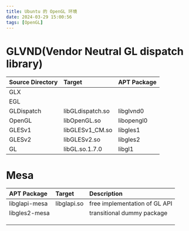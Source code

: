 ```yaml
---
title: Ubuntu 的 OpenGL 环境
date: 2024-03-29 15:00:56
tags: [OpenGL]
---
```



# GLVND(Vendor Neutral GL dispatch library)

| Source Directory |  Target              | APT Package                    |
|:-----------------|:---------------------|:-------------------------------|
| GLX              |                      |                                |
| EGL              |                      |                                |
| GLDispatch       | libGLdispatch.so     | libglvnd0                      |
| OpenGL           | libOpenGL.so         | libopengl0                     |
| GLESv1           | libGLESv1_CM.so      | libgles1                       |
| GLESv2           | libGLESv2.so         | libgles2                       |
| GL               | libGL.so.1.7.0       | libgl1                         |

# Mesa

| APT Package      |  Target              | Description                    |
|:-----------------|:---------------------|:-------------------------------|
| libglapi-mesa    | libglapi.so          | free implementation of GL API  |
| libgles2-mesa    |                      | transitional dummy package     |
|                  |                      |                                |
|                  |                      |                                |
|                  |                      |                                |

<!--more-->


